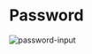 # Password
![password-input](https://user-images.githubusercontent.com/104107667/180473327-9ec107c1-19c7-4e6f-90be-89c972154088.png)
